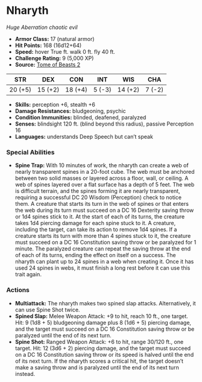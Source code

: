 # Nharyth

*Huge* *Aberration* *chaotic evil*

- **Armor Class:** 17 (natural armor)
- **Hit Points:** 168 (16d12+64)
- **Speed:** hover True ft. walk 0 ft. fly 40 ft.
- **Challenge Rating:** 9 (5,000 XP)
- **Source:** [Tome of Beasts 2](https://koboldpress.com/kpstore/product/tome-of-beasts-2-for-5th-edition/)

| STR | DEX | CON | INT | WIS | CHA |
| --- | --- | --- | --- | --- | --- |
| 20 (+5) | 15 (+2) | 18 (+4) | 5 (-3) | 14 (+2) | 7 (-2) |

- **Skills:** perception +6, stealth +6
- **Damage Resistances:** bludgeoning, psychic
- **Condition Immunities:** blinded, deafened, paralyzed
- **Senses:** blindsight 120 ft. (blind beyond this radius), passive Perception 16
- **Languages:** understands Deep Speech but can’t speak
### Special Abilities
- **Spine Trap:** With 10 minutes of work, the nharyth can create a web of nearly transparent spines in a 20-foot cube. The web must be anchored between two solid masses or layered across a floor, wall, or ceiling. A web of spines layered over a flat surface has a depth of 5 feet. The web is difficult terrain, and the spines forming it are nearly transparent, requiring a successful DC 20 Wisdom (Perception) check to notice them.  A creature that starts its turn in the web of spines or that enters the web during its turn must succeed on a DC 16 Dexterity saving throw or 1d4 spines stick to it. At the start of each of its turns, the creature takes 1d4 piercing damage for each spine stuck to it. A creature, including the target, can take its action to remove 1d4 spines. If a creature starts its turn with more than 4 spines stuck to it, the creature must succeed on a DC 16 Constitution saving throw or be paralyzed for 1 minute. The paralyzed creature can repeat the saving throw at the end of each of its turns, ending the effect on itself on a success.  The nharyth can plant up to 24 spines in a web when creating it. Once it has used 24 spines in webs, it must finish a long rest before it can use this trait again.
### Actions
- **Multiattack:** The nharyth makes two spined slap attacks. Alternatively, it can use Spine Shot twice.
- **Spined Slap:** Melee Weapon Attack: +9 to hit, reach 10 ft., one target. Hit: 9 (1d8 + 5) bludgeoning damage plus 8 (1d6 + 5) piercing damage, and the target must succeed on a DC 16 Constitution saving throw or be paralyzed until the end of its next turn.
- **Spine Shot:** Ranged Weapon Attack: +6 to hit, range 30/120 ft., one target. Hit: 12 (3d6 + 2) piercing damage, and the target must succeed on a DC 16 Constitution saving throw or its speed is halved until the end of its next turn. If the nharyth scores a critical hit, the target doesn’t make a saving throw and is paralyzed until the end of its next turn instead.
